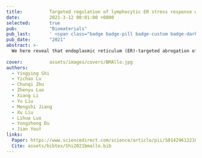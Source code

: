 ```yaml
---
title:          Targeted regulation of lymphocytic ER stress response with an overall immunosuppression to alleviate allograft rejection
date:           2021-3-12 00:01:00 +0800
selected:       true
pub:            "Biomaterials"
pub_last:       ' <span class="badge badge-pill badge-custom badge-dark">Journal</span><span class="badge badge-pill badge-custom badge-success">Research</span>'
pub_date:       "2021"
abstract: >-
  We here reveal that endoplasmic reticulum (ER)-targeted abrogation of lymphocytic ER-stress transducer IRE1ɑ induces a systemic immunosuppression to alleviate skin allograft rejection, which displays synergism with immunosuppressant tacrolimus (FK506), probably due to a cooperative regulation over inflammatory transcription factors. Further exploration identified a stage-differential dependency of IRE1ɑ in the phase transition of CD8+ T cells (T-8), which might contribute centrally to the negative immunoregulation of lymphocytic IRE1ɑ inhibition.
  
cover:          assets/images/covers/BMAllo.jpg
authors:
  - Yingying Shi
  - Yichao Lu
  - Chunqi Zhu
  - Zhenyu Luo
  - Xiang Li
  - Yu Liu
  - Mengshi Jiang
  - Xu Liu
  - Lihua Luo
  - Yongzhong Du
  - Jian You†
links:
  Paper: https://www.sciencedirect.com/science/article/pii/S0142961221001137
  Cite: assets/bibtex/Shi2021bmallo.bib
---
```

